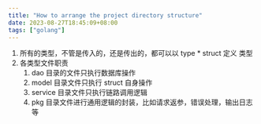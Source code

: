 ```yaml
---
title: "How to arrange the project directory structure"
date: 2023-08-27T18:45:09+08:00
tags: ["golang"]
---
```


1. 所有的类型，不管是传入的，还是传出的，都可以以 type \* struct 定义 类型
2. 各类型文件职责
   1. dao 目录的文件只执行数据库操作
   2. model 目录文件只执行 struct 自身操作
   3. service 目录文件只执行链路调用逻辑
   4. pkg 目录文件进行通用逻辑的封装，比如请求返参，错误处理，输出日志等
